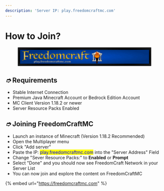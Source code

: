 ```yaml
---
description: 'Server IP: play.freedomcraftmc.com'
---
```


# How to Join?

<figure><img src="../.gitbook/assets/banner.gif" alt=""><figcaption></figcaption></figure>

## _➮_ Requirements

* Stable Internet Connection
* Premium Java Minecraft Account or Bedrock Edition Account
* MC Client Version 1.18.2 or newer
* Server Resource Packs Enabled

## _➮_ Joining FreedomCraftMC

* Launch an instance of Minecraft (Version 1.18.2 Recommended)
* Open the Multiplayer menu
* Click "Add server"
* Paste the IP: <mark style="color:blue;">play.freedomcraftmc.com</mark> into the "Server Address" Field
* Change "Sever Resource Packs:" to **Enabled** or **Prompt**
* Select "Done" and you should now see FreedomCraft Network in your Server List
* You can now join and explore the content on FreedomCraftMC

{% embed url="https://freedomcraftmc.com" %}

